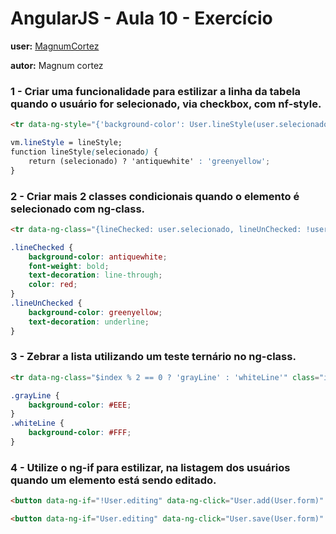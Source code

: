 # AngularJS - Aula 10 - Exercício
**user:** [MagnumCortez](https://github.com/MagnumCortez)  

**autor:** Magnum cortez


### 1 - Criar uma funcionalidade para estilizar a linha da tabela quando o usuário for selecionado, via checkbox, com **nf-style**.
```html
<tr data-ng-style="{'background-color': User.lineStyle(user.selecionado)}" class="item" data-ng-repeat="user in User.users | orderBy:User.predicate: User.reverse | filter:searchUser">
```

```CSS
vm.lineStyle = lineStyle;
function lineStyle(selecionado) {
    return (selecionado) ? 'antiquewhite' : 'greenyellow';
}
```

### 2 - Criar mais 2 classes condicionais quando o elemento é selecionado com **ng-class**.

```html
<tr data-ng-class="{lineChecked: user.selecionado, lineUnChecked: !user.selecionado}" class="item" data-ng-repeat="user in User.users | orderBy:User.predicate: User.reverse | filter:searchUser">
```

```CSS
.lineChecked { 
    background-color: antiquewhite;
    font-weight: bold;
    text-decoration: line-through;
    color: red;
}
.lineUnChecked { 
    background-color: greenyellow;
    text-decoration: underline;
}
```

### 3 - Zebrar a lista utilizando um teste ternário no **ng-class**.

```html
<tr data-ng-class="$index % 2 == 0 ? 'grayLine' : 'whiteLine'" class="item" data-ng-repeat="user in User.users | orderBy:User.predicate: User.reverse | filter:searchUser">
```

```CSS
.grayLine {
    background-color: #EEE;
}
.whiteLine {
    background-color: #FFF;
}
```

### 4 - Utilize o **ng-if** para estilizar, na listagem dos usuários quando um elemento está sendo editado.

```html
<button data-ng-if="!User.editing" data-ng-click="User.add(User.form)" class="btn btn-large green waves-effect waves-light col s12" data-ng-hide="User.editing">Add User</button>

<button data-ng-if="User.editing" data-ng-click="User.save(User.form)" class="btn btn-large blue waves-effect waves-light col s12" data-ng-if="User.editing">Save User</button>
```